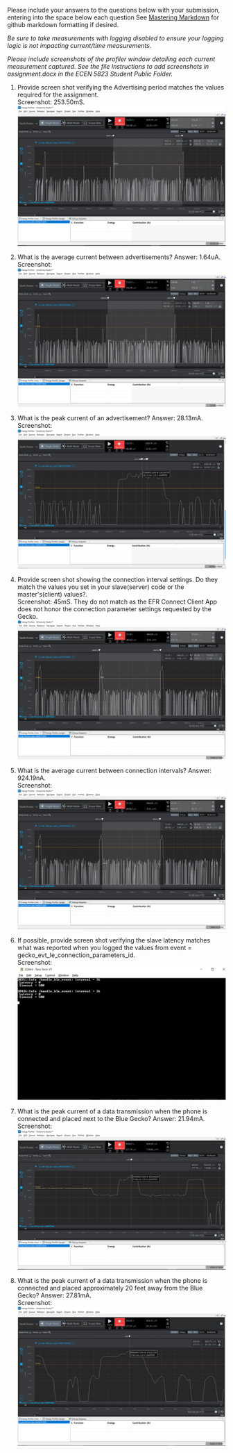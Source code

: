 Please include your answers to the questions below with your submission, entering into the space below each question
See [Mastering Markdown](https://guides.github.com/features/mastering-markdown/) for github markdown formatting if desired.

*Be sure to take measurements with logging disabled to ensure your logging logic is not impacting current/time measurements.*

*Please include screenshots of the profiler window detailing each current measurement captured.  See the file Instructions to add screenshots in assignment.docx in the ECEN 5823 Student Public Folder.*

1. Provide screen shot verifying the Advertising period matches the values required for the assignment.
   <br>Screenshot:  253.50mS.
   ![advertising_period](screenshots/assignment5/advertising_period.png)  

2. What is the average current between advertisements?
   Answer: 1.64uA.
   <br>Screenshot:  
   ![avg_current_between_advertisements](screenshots/assignment5/avg_current_between_advertisements.png)  

3. What is the peak current of an advertisement? 
   Answer: 28.13mA.
   <br>Screenshot:  
   ![peak_current_of_advertisement](screenshots/assignment5/peak_current_of_advertisement.png)  

4. Provide screen shot showing the connection interval settings. Do they match the values you set in your slave(server) code or the master's(client) values?.
   <br>Screenshot: 45mS. They do not match as the EFR Connect Client App does not honor the connection parameter settings requested by the Gecko.
   ![connection_interval](screenshots/assignment5/connection_interval.png)  

5. What is the average current between connection intervals?
   Answer: 924.19nA.
   <br>Screenshot:  
   ![avg_current_between_connection_intervals](screenshots/assignment5/avg_current_between_connection_intervals.png)  

6. If possible, provide screen shot verifying the slave latency matches what was reported when you logged the values from event = gecko_evt_le_connection_parameters_id. 
   <br>Screenshot:  
   ![slave_latency](screenshots/assignment5/slave_latency.png)  

7. What is the peak current of a data transmission when the phone is connected and placed next to the Blue Gecko? 
   Answer: 21.94mA.
   <br>Screenshot:  
   ![peak_current_phone_next_to](screenshots/assignment5/peak_current_phone_next_to.png)  
   
8. What is the peak current of a data transmission when the phone is connected and placed approximately 20 feet away from the Blue Gecko? 
   Answer: 27.81mA.
   <br>Screenshot:  
   ![peak_current_phone_20ft_away](screenshots/assignment5/peak_current_phone_20ft_away.png)  
   